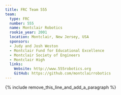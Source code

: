 ```yaml
---
title: FRC Team 555
team:
  type: FRC
  number: 555
  name: Montclair Robotics
  rookie_year: 2001
  location: Montclair, New Jersey, USA
  sponsors:
  - Judy and Josh Weston
  - Montclair Fund for Educational Excellence
  - Montclair Society of Engineers
  - Montclair High
  links:
    Website: http://www.555robotics.org
    GitHub: https://github.com/montclairrobotics
---
```


{% include remove_this_line_and_add_a_paragraph %}